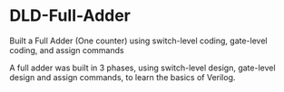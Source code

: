# DLD-Full-Adder
Built a Full Adder (One counter) using switch-level coding, gate-level coding, and assign commands

A full adder was built in 3 phases, using switch-level design, gate-level design and assign commands, to learn the basics of Verilog.
